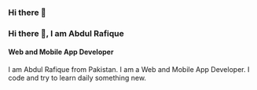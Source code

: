 ### Hi there 👋

### Hi there 👋, I am Abdul Rafique
#### Web and Mobile App Developer

I am Abdul Rafique from Pakistan. I am a Web and Mobile App Developer. I code and try to learn daily something new.
